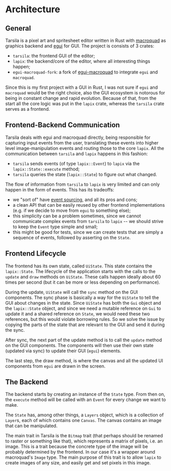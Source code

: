 # Architecture

## General

Tarsila is a pixel art and spritesheet editor written in Rust with
[macroquad](https://macroquad.rs/) as graphics backend and
[egui](https://www.egui.rs/) for GUI. The project is consists of 3 crates:

* `tarsila`: the frontend GUI of the editor;
* `lapix`: the backend/core of the editor, where all interesting things happen;
* `egui-macroquad-fork`: a fork of
  [egui-macroquad](https://github.com/optozorax/egui-macroquad) to integrate
  `egui` and `macroquad`.

Since this is my first project with a GUI in Rust, I was not sure if `egui` and
`macroquad` would be the right choice, also the GUI ecosystem is notorous for
being in constant change and rapid evolution. Because of that, from the start
all the core logic was put in the `lapix` crate, whereas the `tarsila` crate
serves as a frontend.

## Frontend-Backend Communication

Tarsila deals with egui and macroquad directly, being responsible for capturing
input events from the user, translating these events into higher level
image-manipulation events and routing those to the core `lapix`. All the
communication between `tarsila` and `lapix` happens in this fashion:

* `tarsila` sends events (of type `lapix::Event`) to `lapix` via the
  `lapix::State::execute` method;
* `tarsila` queries the state (`lapix::State`) to figure out what changed.

The flow of information from `tarsila` to `lapix` is very limited and can only
happen in the form of events. This has its tradeoffs:

* we "sort of" have
  [event sourcing](https://martinfowler.com/eaaDev/EventSourcing.html), and all
  its pros and cons;
* a clean API that can be easily reused by other frontend implementations (e.g.
  if we decide to move from `egui` to something else);
* this simplicity can be a problem sometimes, since we cannot communicate
  complex events from `tarsila` to `lapix` -- we should strive to keep the
  `Event` type simple and small;
* this might be good for tests, since we can create tests that are simply a
  sequence of events, followed by asserting on the `State`.

## Frontend Lifecycle

The frontend has its own state, called `UiState`. This state contains the
`lapix::State`. The lifecycle of the application starts with the calls to the
`update` and `draw` methods on `UiState`. These calls happen ideally about 60
times per second (but it can be more or less depending on performance).

During the update, `UiState` will call the `sync` method on the GUI components.
The sync phase is basically a way for the `UiState` to tell the GUI about
changes in the state. Since `UiState` has both the `Gui` object and the
`lapix::State` object, and since we need a mutable reference on `Gui` to update
it and a shared reference on `State`, we would need these two references, but
this would violate borrowing rules. So we solve the issue by copying the parts
of the state that are relevant to the GUI and send it during the sync.

After sync, the next part of the update method is to call the `update` method on
the GUI components. The components will then use their own state (updated via
sync) to update their GUI (`egui`) elements.

The last step, the draw method, is where the canvas and all the updated UI
components from `egui` are drawn in the screen.

## The Backend

The backend starts by creating an instance of the `State` type. From then on,
the `execute` method will be called with an `Event` for every change we want to
make.

The `State` has, among other things, a `Layers` object, which is a collection of
`Layer`s, each of which contains one `Canvas`. The canvas contains an image that
can be manipulated.

The main trait in Tarsila is the `Bitmap` trait (that perhaps should be renamed
to raster or something like that), which represents a matrix of pixels, i.e. an
image. This is a trait because the concrete type of the image will be probably
determined by the frontend. In our case it's a wrapper around macroquad's
`Image` type. The main purpose of this trait is to allow `lapix` to create
images of any size, and easily get and set pixels in this image.

